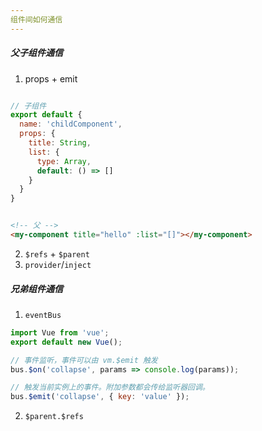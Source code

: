 ```yaml
---
组件间如何通信
---
```


#####  父子组件通信

1. props + emit


```js

// 子组件
export default {
  name: 'childComponent', 
  props: {
    title: String,
    list: {
      type: Array,
      default: () => []
    }
  }
}
```

```html

<!-- 父 -->
<my-component title="hello" :list="[]"></my-component>

```

2. `$refs` + `$parent`
3. `provider`/`inject`

##### 兄弟组件通信

1. `eventBus`

```js
import Vue from 'vue';
export default new Vue();

// 事件监听，事件可以由 vm.$emit 触发
bus.$on('collapse', params => console.log(params));

// 触发当前实例上的事件。附加参数都会传给监听器回调。
bus.$emit('collapse', { key: 'value' });
```

   

2. `$parent.$refs`
